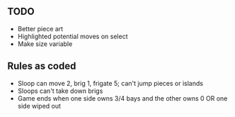 ## TODO
- Better piece art
- Highlighted potential moves on select
- Make size variable

## Rules as coded
- Sloop can move 2, brig 1, frigate 5; can't jump pieces or islands
- Sloops can't take down brigs
- Game ends when one side owns 3/4 bays and the other owns 0 OR one side wiped out
